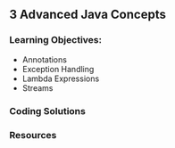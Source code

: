 ## 3 Advanced Java Concepts
### Learning Objectives:
- Annotations
- Exception Handling
- Lambda Expressions
- Streams

### Coding Solutions

### Resources
